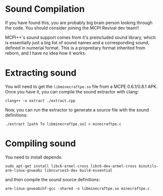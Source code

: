 # Sound Compilation
If you have found this, you are probably big brain person looking through the code. You should consider joining the MCPI Revival dev team!!

MCPI++'s sound support comes from it's preincluded sound library, which is essentially just a big list of sound names and a corresponding sound, defined in numerial format.
This is a propreitary format inherited from reborn, and I have no idea how it works.

# Extracting sound
You will need to get the `libminecraftpe.so` file from a MCPE 0.6.1/0.8.1 APK. Once you have it, you can compile the sound extractor with clang:

```
clang++ -o extract ./extract.cpp
```

Now, you can run the extractor to generate a source file with the sound definitions:

```
./extract [path To libminecraftpe.so] > minecraftpe.c
```

# Compiling sound

You need to install depends:

```
sudo apt-get install libc6-armel-cross libc6-dev-armel-cross binutils-arm-linux-gnueabi libncurses5-dev build-essential
```

and then compile the sound source definitions:

```
arm-linux-gnueabihf-gcc -shared -o libminecraftpe.so minecraftpe.c 
```